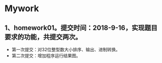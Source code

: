 ﻿# Mywork
## 1、homework01。提交时间：2018-9-16，实现题目要求的功能，共提交两次。
* 第一次提交：对32位整型数大小排序、输出、进制转换。
* 第二次提交：增加程序运行结果图。
